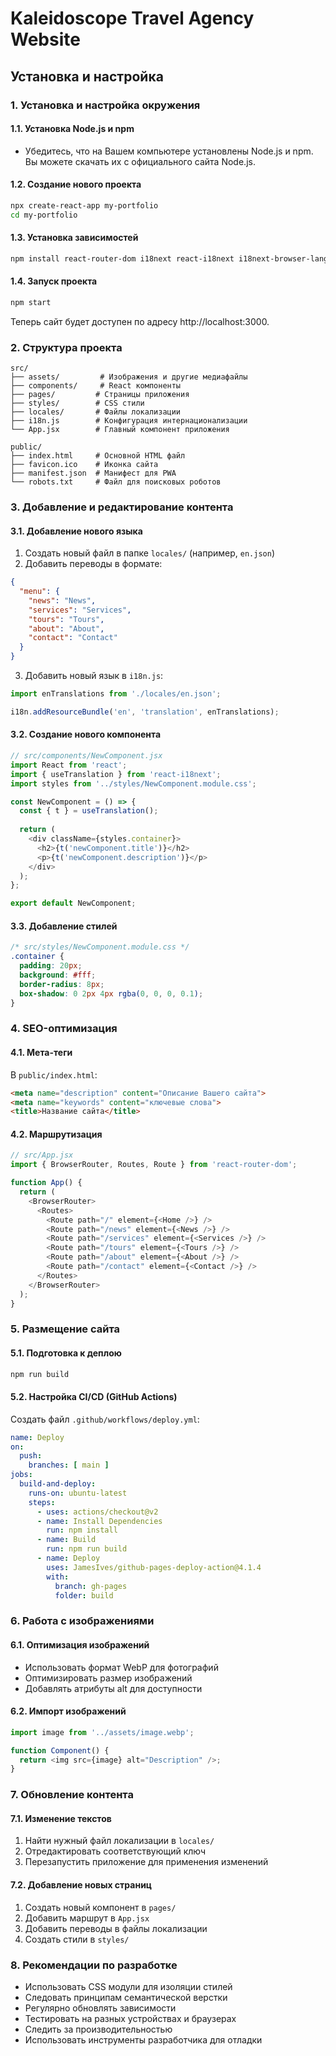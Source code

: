 # Kaleidoscope Travel Agency Website

## Установка и настройка

### 1. Установка и настройка окружения

#### 1.1. Установка Node.js и npm
- Убедитесь, что на Вашем компьютере установлены Node.js и npm. Вы можете скачать их с официального сайта Node.js.

#### 1.2. Создание нового проекта
```bash
npx create-react-app my-portfolio
cd my-portfolio
```

#### 1.3. Установка зависимостей
```bash
npm install react-router-dom i18next react-i18next i18next-browser-languagedetector
```

#### 1.4. Запуск проекта
```bash
npm start
```
Теперь сайт будет доступен по адресу http://localhost:3000.

### 2. Структура проекта

```
src/
├── assets/         # Изображения и другие медиафайлы
├── components/     # React компоненты
├── pages/         # Страницы приложения
├── styles/        # CSS стили
├── locales/       # Файлы локализации
├── i18n.js        # Конфигурация интернационализации
└── App.jsx        # Главный компонент приложения

public/
├── index.html     # Основной HTML файл
├── favicon.ico    # Иконка сайта
├── manifest.json  # Манифест для PWA
└── robots.txt     # Файл для поисковых роботов
```

### 3. Добавление и редактирование контента

#### 3.1. Добавление нового языка
1. Создать новый файл в папке `locales/` (например, `en.json`)
2. Добавить переводы в формате:
```json
{
  "menu": {
    "news": "News",
    "services": "Services",
    "tours": "Tours",
    "about": "About",
    "contact": "Contact"
  }
}
```
3. Добавить новый язык в `i18n.js`:
```javascript
import enTranslations from './locales/en.json';

i18n.addResourceBundle('en', 'translation', enTranslations);
```

#### 3.2. Создание нового компонента
```javascript
// src/components/NewComponent.jsx
import React from 'react';
import { useTranslation } from 'react-i18next';
import styles from '../styles/NewComponent.module.css';

const NewComponent = () => {
  const { t } = useTranslation();
  
  return (
    <div className={styles.container}>
      <h2>{t('newComponent.title')}</h2>
      <p>{t('newComponent.description')}</p>
    </div>
  );
};

export default NewComponent;
```

#### 3.3. Добавление стилей
```css
/* src/styles/NewComponent.module.css */
.container {
  padding: 20px;
  background: #fff;
  border-radius: 8px;
  box-shadow: 0 2px 4px rgba(0, 0, 0, 0.1);
}
```

### 4. SEO-оптимизация

#### 4.1. Мета-теги
В `public/index.html`:
```html
<meta name="description" content="Описание Вашего сайта">
<meta name="keywords" content="ключевые слова">
<title>Название сайта</title>
```

#### 4.2. Маршрутизация
```javascript
// src/App.jsx
import { BrowserRouter, Routes, Route } from 'react-router-dom';

function App() {
  return (
    <BrowserRouter>
      <Routes>
        <Route path="/" element={<Home />} />
        <Route path="/news" element={<News />} />
        <Route path="/services" element={<Services />} />
        <Route path="/tours" element={<Tours />} />
        <Route path="/about" element={<About />} />
        <Route path="/contact" element={<Contact />} />
      </Routes>
    </BrowserRouter>
  );
}
```

### 5. Размещение сайта

#### 5.1. Подготовка к деплою
```bash
npm run build
```

#### 5.2. Настройка CI/CD (GitHub Actions)
Создать файл `.github/workflows/deploy.yml`:
```yaml
name: Deploy
on:
  push:
    branches: [ main ]
jobs:
  build-and-deploy:
    runs-on: ubuntu-latest
    steps:
      - uses: actions/checkout@v2
      - name: Install Dependencies
        run: npm install
      - name: Build
        run: npm run build
      - name: Deploy
        uses: JamesIves/github-pages-deploy-action@4.1.4
        with:
          branch: gh-pages
          folder: build
```

### 6. Работа с изображениями

#### 6.1. Оптимизация изображений
- Использовать формат WebP для фотографий
- Оптимизировать размер изображений
- Добавлять атрибуты alt для доступности

#### 6.2. Импорт изображений
```javascript
import image from '../assets/image.webp';

function Component() {
  return <img src={image} alt="Description" />;
}
```

### 7. Обновление контента

#### 7.1. Изменение текстов
1. Найти нужный файл локализации в `locales/`
2. Отредактировать соответствующий ключ
3. Перезапустить приложение для применения изменений

#### 7.2. Добавление новых страниц
1. Создать новый компонент в `pages/`
2. Добавить маршрут в `App.jsx`
3. Добавить переводы в файлы локализации
4. Создать стили в `styles/`

### 8. Рекомендации по разработке

- Использовать CSS модули для изоляции стилей
- Следовать принципам семантической верстки
- Регулярно обновлять зависимости
- Тестировать на разных устройствах и браузерах
- Следить за производительностью
- Использовать инструменты разработчика для отладки
